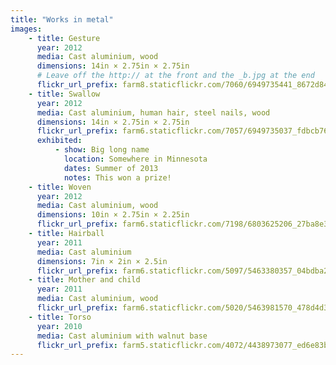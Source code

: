 ```yaml
---
title: "Works in metal"
images:
    - title: Gesture
      year: 2012
      media: Cast aluminium, wood
      dimensions: 14in × 2.75in × 2.75in
      # Leave off the http:// at the front and the _b.jpg at the end
      flickr_url_prefix: farm8.staticflickr.com/7060/6949735441_8672d84961
    - title: Swallow
      year: 2012
      media: Cast aluminium, human hair, steel nails, wood
      dimensions: 14in × 2.75in × 2.75in
      flickr_url_prefix: farm6.staticflickr.com/7057/6949735037_fdbcb76230
      exhibited:
          - show: Big long name
            location: Somewhere in Minnesota
            dates: Summer of 2013
            notes: This won a prize!
    - title: Woven
      year: 2012
      media: Cast aluminium, wood
      dimensions: 10in × 2.75in × 2.25in
      flickr_url_prefix: farm6.staticflickr.com/7198/6803625206_27ba8e33ea
    - title: Hairball
      year: 2011
      media: Cast aluminium
      dimensions: 7in × 2in × 2.5in
      flickr_url_prefix: farm6.staticflickr.com/5097/5463380357_04bdba2f5d
    - title: Mother and child
      year: 2011
      media: Cast aluminium, wood
      flickr_url_prefix: farm6.staticflickr.com/5020/5463981570_478d4d3911
    - title: Torso
      year: 2010
      media: Cast aluminium with walnut base
      flickr_url_prefix: farm5.staticflickr.com/4072/4438973077_ed6e83b3bf
---
```

